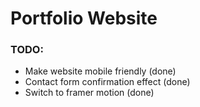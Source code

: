 # Portfolio Website

### TODO:

- Make website mobile friendly (done)
- Contact form confirmation effect (done)
- Switch to framer motion (done)
